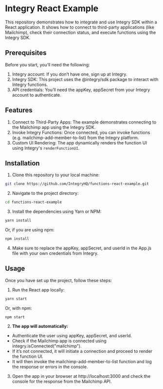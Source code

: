 # Integry React Example

This repository demonstrates how to integrate and use Integry SDK within a React application. It shows how to connect to third-party applications (like Mailchimp), check their connection status, and execute functions using the Integry SDK.

## Prerequisites

Before you start, you’ll need the following:

1. Integry account: If you don’t have one, sign up at Integry.
2. Integry SDK: This project uses the @integry/sdk package to interact with Integry functions.
3. API credentials: You’ll need the appKey, appSecret from your Integry account to authenticate.

## Features

1. Connect to Third-Party Apps: The example demonstrates connecting to the Mailchimp app using the Integry SDK.
2. Invoke Integry Functions: Once connected, you can invoke functions (e.g. mailchimp-add-member-to-list) from the Integry platform.
3. Custom UI Rendering: The app dynamically renders the function UI using Integry's `renderFunctionUI`.

## Installation

1. Clone this repository to your local machine:

```bash
git clone https://github.com/IntegryHQ/functions-react-example.git
```

2. Navigate to the project directory:

```bash
cd functions-react-example
```

3. Install the dependencies using Yarn or NPM:

```bash
yarn install
```

Or, if you are using npm:

```bash
npm install
```

4. Make sure to replace the appKey, appSecret, and userId in the App.js file with your own credentials from Integry.

## Usage

Once you have set up the project, follow these steps:

1. Run the React app locally:

```bash
yarn start
```

Or, with npm:

```bash
npm start
```

2. **The app will automatically:**

- Authenticate the user using appKey, appSecret, and userId.
- Check if the Mailchimp app is connected using integry.isConnected("mailchimp").
- If it’s not connected, it will initiate a connection and proceed to render the function UI.
- It will then invoke the mailchimp-add-member-to-list function and log the response or errors in the console.

3. Open the app in your browser at http://localhost:3000 and check the console for the response from the Mailchimp API.
